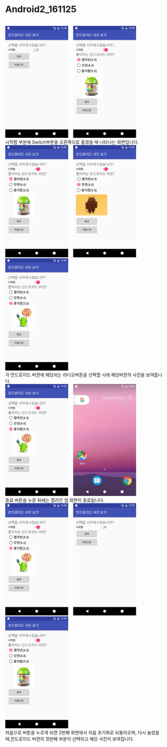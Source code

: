 # Android2_161125

<br>
<img src=https://github.com/jw3400/Android2_161125/blob/master/app/capture/main.png width=200>
&nbsp;&nbsp;
<img src=https://github.com/jw3400/Android2_161125/blob/master/app/capture/main-result.png width=200>
&nbsp;&nbsp;
</br>
시작함 부분에 Switch부분을 오른쪽으로 옮겼을 때 나타나는 화면입니다.

<br>
<img src=https://github.com/jw3400/Android2_161125/blob/master/app/capture/check1.png width=200>
&nbsp;&nbsp;
<img src=https://github.com/jw3400/Android2_161125/blob/master/app/capture/check2.png width=200>
&nbsp;&nbsp;
<img src=https://github.com/jw3400/Android2_161125/blob/master/app/capture/check3.png width=200>
&nbsp;&nbsp;
</br>
각 안드로이드 버젼에 해당되는 라디오버튼을 선택할 시에 해당버젼의 사진을 보여줍니다.

<br>
<img src=https://github.com/jw3400/Android2_161125/blob/master/app/capture/exit-before.png width=200>
&nbsp;&nbsp;
<img src=https://github.com/jw3400/Android2_161125/blob/master/app/capture/exit-after.png width=200>
&nbsp;&nbsp;
</br>
종료 버튼을 누른 뒤에는 열려진 앱 화면이 종료됩니다.

<br>
<img src=https://github.com/jw3400/Android2_161125/blob/master/app/capture/reset-before.png width=200>
&nbsp;&nbsp;
<img src=https://github.com/jw3400/Android2_161125/blob/master/app/capture/reset-after.png width=200>
&nbsp;&nbsp;
<img src=https://github.com/jw3400/Android2_161125/blob/master/app/capture/reset-after2.png width=200>
</br>
처음으로 버튼을 누르게 되면 2번째 화면에서 처음 초기화로 되돌아오며,
다시 눌렀을 때,안드로이드 버젼의 첫번째 부분이 선택되고 해당 사진이 보여집니다.
